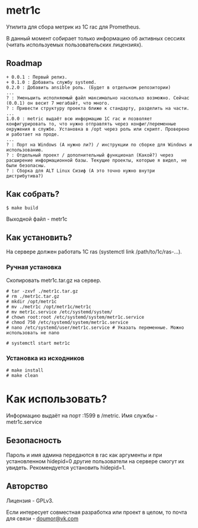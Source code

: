 # metr1c
Утилита для сбора метрик из 1С rac для Prometheus.

В данный момент собирает только информацию об активных сессиях (читать используемых пользовательских лицензиях).

## Roadmap

```
+ 0.0.1 : Первый релиз.
+ 0.1.0 : Добавить службу systemd.
0.2.0 : Добавить ansible роль. (Будет в отдельном репозитории)
...
? : Уменьшить исполняемый файл максимально насколько возможно. Сейчас (0.0.1) он весит 7 мегабайт, что много.
? : Привести структуру проекта ближе к стандарту, разделить на части.
...
1.0.0 : metric выдаёт всю информацию 1С rac и позволяет конфигурировать то, что нужно отправлять через конфиг/переменные окружения в службе. Установка в /opt через роль или скрипт. Проверено и работает на проде.
...
? : Порт на Windows (А нужно ли?) / инструкции по сборке для Windows и использованию.
? : Отдельный проект / дополнительный функционал (Какой?) через расширение информационной базы. Текущие проекты, которые я видел, не были безопасны.
? : Сборка для ALT Linux Сизиф (А это точно нужно внутри дистрибутива?)
```

## Как собрать?
```
$ make build
```

Выходной файл - metr1c

## Как установить?
На сервере должен работать 1С ras (systemctl link /path/to/1c/ras-...).

### Ручная установка
Скопировать metr1c.tar.gz на сервер.
```
# tar -zxvf ./metr1c.tar.gz
# rm ./metr1c.tar.gz
# mkdir /opt/metr1c
# mv ./metr1c /opt/metr1c/metr1c
# mv metr1c.service /etc/systemd/system/
# chown root:root /etc/systemd/system/metr1c.service
# chmod 750 /etc/systemd/system/metr1c.service
# nano /etc/systemd/user/metr1c.service # Указать переменные. Можно использовать не nano

# systemctl start metr1c
```

### Установка из исходников
```
# make install
# make clean
```

# Как использовать?

Информацию выдаёт на порт :1599 в /metric. Имя службы - metr1c.service

## Безопасность

Пароль и имя админа передаются в rac как аргументы и при установленном hidepid=0 другие пользователи на сервере смогут их увидеть. Рекомендуется установить hidepid=1.

## Авторство
Лицензия - GPLv3.

Если интересует совместная разработка или проект в целом, то почта для связи - doumor@vk.com
